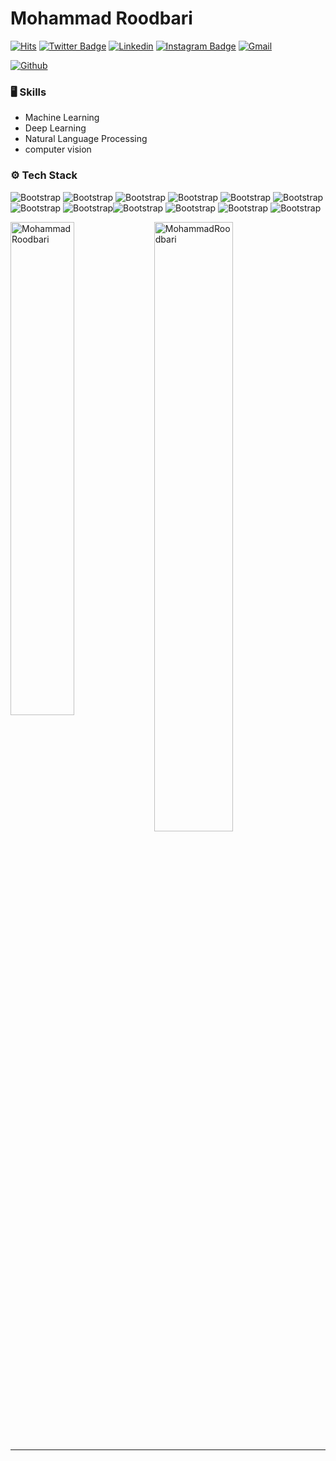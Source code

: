 # Mohammad Roodbari

[![Hits](https://hits.seeyoufarm.com/api/count/incr/badge.svg?url=https%3A%2F%2Fgithub.com%2FMohammadRoodbari%2FMohammadRoodbari&count_bg=%2379C83D&title_bg=%23555555&icon=&icon_color=%23E7E7E7&title=Profile+Views&edge_flat=false)](https://hits.seeyoufarm.com)
[![Twitter Badge](https://img.shields.io/badge/-Twitter-1da1f2?labelColor=1da1f2&logo=twitter&logoColor=white&link=https://twitter.com/mohammad__Rd)](https://twitter.com/mohammad__Rd)
[![Linkedin](https://img.shields.io/badge/-LinkedIn-blue?style=flat&logo=Linkedin&logoColor=white)](https://www.linkedin.com/in/mohammad-roodbari1/)
[![Instagram Badge](https://img.shields.io/badge/-Instagram-purple?logo=instagram&logoColor=white&link=https://instagram.com/mim._.rd/)](https://www.instagram.com/mim._.rd)
[![Gmail](https://img.shields.io/badge/-Gmail-c14438?style=flat&logo=Gmail&logoColor=white)](mailto:mohammadroodbari9@gmail.com)

[![Github](https://img.shields.io/github/followers/MohammadRoodbari?label=Follow&style=social)](https://github.com/MohammadRoodbari)



### 🖥 Skills

- Machine Learning
- Deep Learning
- Natural Language Processing
- computer vision
  
### ⚙️ Tech Stack

![Bootstrap](https://img.shields.io/badge/-Python-05122A?style=for-the-badge&logo=Python&color=3b1c1c) ![Bootstrap](https://img.shields.io/badge/-TensorFlow-05122A?style=for-the-badge&logo=TensorFlow&color=3b1c1c) ![Bootstrap](https://img.shields.io/badge/-PyTorch-05122A?style=for-the-badge&logo=PyTorch&color=3b1c1c) ![Bootstrap](https://img.shields.io/badge/-Scikit%20Learn-05122A?style=for-the-badge&logo=Scikit-Learn&color=3b1c1c) ![Bootstrap](https://img.shields.io/badge/-Pandas-05122A?style=for-the-badge&logo=Pandas&color=3b1c1c) ![Bootstrap](https://img.shields.io/badge/-Numpy-05122A?style=for-the-badge&logo=Numpy&color=3b1c1c) ![Bootstrap](https://img.shields.io/badge/-Matplotlib-05122A?style=for-the-badge&logo=Matplotlib&color=3b1c1c) ![Bootstrap](https://img.shields.io/badge/-Docker-05122A?style=flat-square&logo=Docker&color=353535)![Bootstrap](https://img.shields.io/badge/JavaScript-F7DF11?logo=javascript&color=353535&style=flat-square) ![Bootstrap](https://img.shields.io/badge/-ReactJs-61DAFB?logo=react&color=353535&style=flat-square) ![Bootstrap](https://img.shields.io/badge/-Linux-grey?style=flat-square&logo=linux&color=353535) ![Bootstrap](https://img.shields.io/badge/-Visual%20Studio%20Code-05122A?style=for-the-badge&logo=Visual-Studio-Code&color=3b1c1c)


<div>
  <img width="45%" align="left" src="https://github-readme-stats.vercel.app/api/top-langs?username=MohammadRoodbari&show_icons=true&locale=en&layout=compact" alt="MohammadRoodbari" />
  <img width="50%"  src="https://github-readme-streak-stats.herokuapp.com/?user=MohammadRoodbari&" alt="MohammadRoodbari" />
</div>


---
